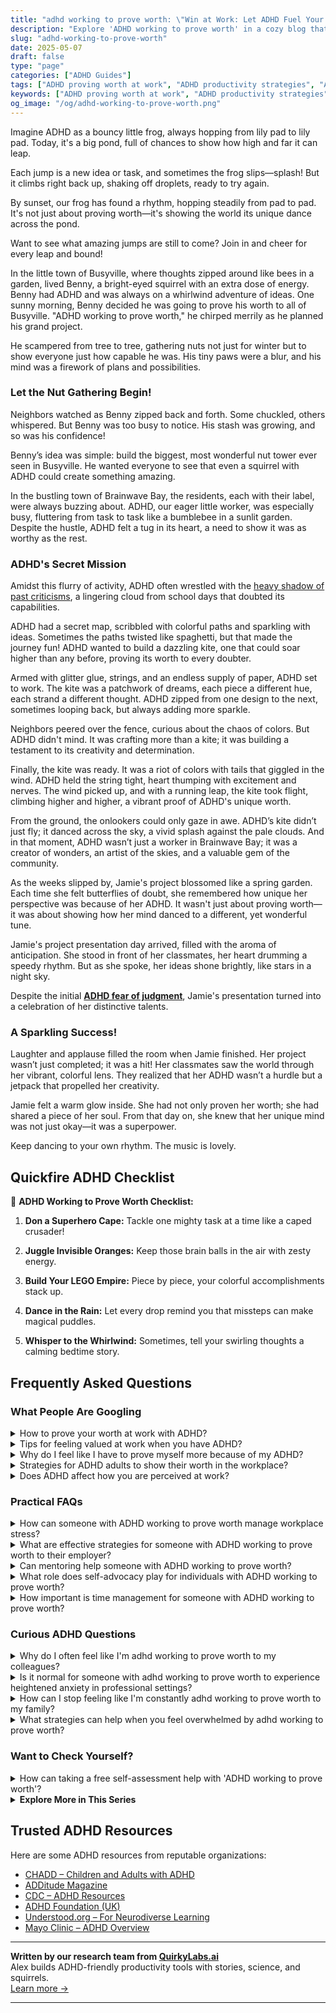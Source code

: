 ```yaml
---
title: "adhd working to prove worth: \"Win at Work: Let ADHD Fuel Your Quest for Success!\""
description: "Explore 'ADHD working to prove worth' in a cozy blog that understands your unique hops and leaps. Feel uplifted as you discover how each jump showcases your worth!"
slug: "adhd-working-to-prove-worth"
date: 2025-05-07
draft: false
type: "page"
categories: ["ADHD Guides"]
tags: ["ADHD proving worth at work", "ADHD productivity strategies", "ADHD workplace success", "ADHD and self-esteem", "celebrating ADHD strengths", "ADHD motivation techniques", "ADHD and overcoming challenges"]
keywords: ["ADHD proving worth at work", "ADHD productivity strategies", "ADHD workplace success", "ADHD and self-esteem", "celebrating ADHD strengths", "ADHD motivation techniques", "ADHD and overcoming challenges"]
og_image: "/og/adhd-working-to-prove-worth.png"
---
```


Imagine ADHD as a bouncy little frog, always hopping from lily pad to lily pad. Today, it's a big pond, full of chances to show how high and far it can leap.

Each jump is a new idea or task, and sometimes the frog slips—splash! But it climbs right back up, shaking off droplets, ready to try again.

By sunset, our frog has found a rhythm, hopping steadily from pad to pad. It's not just about proving worth—it's showing the world its unique dance across the pond.

Want to see what amazing jumps are still to come? Join in and cheer for every leap and bound!

In the little town of Busyville, where thoughts zipped around like bees in a garden, lived Benny, a bright-eyed squirrel with an extra dose of energy. Benny had ADHD and was always on a whirlwind adventure of ideas. One sunny morning, Benny decided he was going to prove his worth to all of Busyville. "ADHD working to prove worth," he chirped merrily as he planned his grand project.

He scampered from tree to tree, gathering nuts not just for winter but to show everyone just how capable he was. His tiny paws were a blur, and his mind was a firework of plans and possibilities.

### Let the Nut Gathering Begin!

Neighbors watched as Benny zipped back and forth. Some chuckled, others whispered. But Benny was too busy to notice. His stash was growing, and so was his confidence!

Benny’s idea was simple: build the biggest, most wonderful nut tower ever seen in Busyville. He wanted everyone to see that even a squirrel with ADHD could create something amazing.

In the bustling town of Brainwave Bay, the residents, each with their label, were always buzzing about. ADHD, our eager little worker, was especially busy, fluttering from task to task like a bumblebee in a sunlit garden. Despite the hustle, ADHD felt a tug in its heart, a need to show it was as worthy as the rest.

### ADHD's Secret Mission

Amidst this flurry of activity, ADHD often wrestled with the [heavy shadow of past criticisms](/pages/adhd-carrying-school-shame/), a lingering cloud from school days that doubted its capabilities.

ADHD had a secret map, scribbled with colorful paths and sparkling with ideas. Sometimes the paths twisted like spaghetti, but that made the journey fun! ADHD wanted to build a dazzling kite, one that could soar higher than any before, proving its worth to every doubter.

Armed with glitter glue, strings, and an endless supply of paper, ADHD set to work. The kite was a patchwork of dreams, each piece a different hue, each strand a different thought. ADHD zipped from one design to the next, sometimes looping back, but always adding more sparkle.

Neighbors peered over the fence, curious about the chaos of colors. But ADHD didn't mind. It was crafting more than a kite; it was building a testament to its creativity and determination.

Finally, the kite was ready. It was a riot of colors with tails that giggled in the wind. ADHD held the string tight, heart thumping with excitement and nerves. The wind picked up, and with a running leap, the kite took flight, climbing higher and higher, a vibrant proof of ADHD's unique worth.

From the ground, the onlookers could only gaze in awe. ADHD’s kite didn’t just fly; it danced across the sky, a vivid splash against the pale clouds. And in that moment, ADHD wasn’t just a worker in Brainwave Bay; it was a creator of wonders, an artist of the skies, and a valuable gem of the community.

As the weeks slipped by, Jamie's project blossomed like a spring garden. Each time she felt butterflies of doubt, she remembered how unique her perspective was because of her ADHD. It wasn't just about proving worth—it was about showing how her mind danced to a different, yet wonderful tune.

Jamie's project presentation day arrived, filled with the aroma of anticipation. She stood in front of her classmates, her heart drumming a speedy rhythm. But as she spoke, her ideas shone brightly, like stars in a night sky.

Despite the initial **[ADHD fear of judgment](/pages/adhd-fear-of-judgment/)**, Jamie's presentation turned into a celebration of her distinctive talents.

### A Sparkling Success!

Laughter and applause filled the room when Jamie finished. Her project wasn’t just completed; it was a hit! Her classmates saw the world through her vibrant, colorful lens. They realized that her ADHD wasn’t a hurdle but a jetpack that propelled her creativity.

Jamie felt a warm glow inside. She had not only proven her worth; she had shared a piece of her soul. From that day on, she knew that her unique mind was not just okay—it was a superpower.

Keep dancing to your own rhythm. The music is lovely.

## Quickfire ADHD Checklist

🚀 **ADHD Working to Prove Worth Checklist:**

1. **Don a Superhero Cape:** Tackle one mighty task at a time like a caped crusader!

2. **Juggle Invisible Oranges:** Keep those brain balls in the air with zesty energy.

3. **Build Your LEGO Empire:** Piece by piece, your colorful accomplishments stack up.

4. **Dance in the Rain:** Let every drop remind you that missteps can make magical puddles.

5. **Whisper to the Whirlwind:** Sometimes, tell your swirling thoughts a calming bedtime story.

## Frequently Asked Questions



### What People Are Googling

<details><summary>How to prove your worth at work with ADHD?</summary><p>First off, remember that your worth isn't solely determined by your productivity at work, but by the unique perspectives and skills you bring to the table. With ADHD, you might find that you're particularly good at out-of-the-box thinking or rapid problem-solving. Play to these strengths! Set yourself small, achievable goals and use tools like timers or planners to help manage your tasks. Most importantly, communicate openly with your team about your working style; this builds understanding and showcases your commitment to contributing effectively. You're doing great, just by being you!</p></details>
<details><summary>Tips for feeling valued at work when you have ADHD?</summary><p>Absolutely, feeling valued at work is so important, especially when you're managing ADHD! First off, make sure to communicate openly with your manager about your unique strengths and how you can best contribute to the team—this can lead to more meaningful assignments that highlight your skills. Setting up regular check-ins can also be a great way to receive feedback and reinforcement, which can really boost your sense of accomplishment and belonging. Lastly, don't forget to celebrate your own successes, no matter how small; recognizing your progress can really help in feeling valued and seen in your workplace.</p></details>
<details><summary>Why do I feel like I have to prove myself more because of my ADHD?</summary><p>Feeling like you need to prove yourself more because of ADHD is a common experience, and you're definitely not alone in this. This feeling often stems from living in a world that’s designed for neurotypical ways of functioning, which can make your unique strengths and ways of processing seem less valued. It’s important to remember that your worth isn't defined by how well you fit into these conventional structures. Embrace your unique qualities and remember that your different approach can bring fresh, valuable perspectives to the table.</p></details>
<details><summary>Strategies for ADHD adults to show their worth in the workplace?</summary><p>Absolutely, showcasing your strengths in the workplace is a great way to thrive with ADHD! Start by embracing your unique skill sets, whether that's your creativity, your ability to problem-solve quickly, or your boundless energy. Consider using tools and strategies that enhance your work performance, like setting clear reminders and breaking tasks into smaller, manageable parts. Don’t forget to communicate openly with your team or manager about your work style; this can help them understand your approach and see your true value. Remember, your unique perspective is a tremendous asset!</p></details>
<details><summary>Does ADHD affect how you are perceived at work?</summary><p>Absolutely, ADHD can influence how you're perceived at work, though it really varies from one workplace to another. Colleagues might notice your dynamic energy and creativity, which are fantastic ADHD traits, but they might also see challenges with consistency and timeliness. It's important to remember that everyone has unique strengths and areas where they need support. Open communication and a bit of self-awareness can really help in aligning your talents with the needs of your workplace, making sure your contributions are seen and appreciated just as they should be!</p></details>



### Practical FAQs

<details><summary>How can someone with ADHD working to prove worth manage workplace stress?</summary><p>Absolutely, managing workplace stress while proving your worth can feel like a juggling act, especially with ADHD in the mix! One effective strategy is to prioritize and organize tasks using tools like planners or digital apps designed for ADHD minds, which can help reduce the overwhelming feeling of having too much on your plate. Also, consider setting clear, achievable goals each day to give you a sense of accomplishment and progress. And remember, it’s perfectly okay to take short breaks to recharge; these moments can boost your productivity and creativity in the long run. You're doing great, and your unique strengths are truly valuable in your workplace!</p></details>
<details><summary>What are effective strategies for someone with ADHD working to prove worth to their employer?</summary><p>Absolutely, I can help with that! One effective strategy is to harness your unique ADHD strengths, such as creativity or problem-solving abilities, and apply them to projects that matter to your employer. It’s also helpful to develop solid organizational systems using tools like calendars or apps specifically designed for ADHD minds, which can boost your reliability and performance. Don’t forget, regular check-ins with your supervisor can not only show your progress and proactive nature but also help you gain valuable feedback and establish a supportive relationship. Remember, your worth is already immense; these strategies are just ways to showcase it!</p></details>
<details><summary>Can mentoring help someone with ADHD working to prove worth?</summary><p>Absolutely, mentoring can be a wonderful support for someone with ADHD striving to prove their worth in the workplace or in other areas of life. A mentor who understands ADHD can provide personalized guidance, help you strategize around your unique strengths, and offer encouragement and accountability. This relationship can boost your confidence and provide you with practical tools and insights to navigate challenges effectively. Remember, everyone deserves a supportive space to grow, and a mentor can be a key part of creating that space for you.</p></details>
<details><summary>What role does self-advocacy play for individuals with ADHD working to prove worth?</summary><p>Self-advocacy is a warm blanket in the cool evening of challenges that folks with ADHD might face, especially in environments that might not initially understand their unique strengths and needs. By speaking up about your own experiences and needs, you're not just proving your worth; you're also educating others and paving the way for a more supportive setting. It's like planting a garden in your workspace where your specific skills can bloom beautifully. Remember, advocating for yourself not only highlights your value but also ensures you have the right tools and accommodations to thrive.</p></details>
<details><summary>How important is time management for someone with ADHD working to prove worth?</summary><p>Oh, mastering time management can indeed be a game-changer, especially when you’re eager to show your strengths! For someone with ADHD, effective time management not only boosts productivity but also enhances self-confidence by proving that you can meet deadlines and handle responsibilities. It's like having a cozy blanket that keeps your tasks warm and safe, knowing you've got everything covered. Plus, when you manage time well, it leaves more moments for relaxation and joy, reducing stress and increasing your overall happiness. Remember, it’s all about finding strategies that feel right for you and embracing the journey of self-improvement.</p></details>



### Curious ADHD Questions

<details><summary>Why do I often feel like I'm adhd working to prove worth to my colleagues?</summary><p>It's really common to feel that way, especially when you're navigating the workplace with ADHD. Sometimes, this feeling stems from internal pressures to match or exceed the pace and productivity of your colleagues, which can be really challenging. Remember, your value at work isn't just about speed or ticking off the most tasks—it's also about the unique perspective and skills you bring to the table. Be kind to yourself and recognize that everyone has their own strengths and areas for growth, including you.</p></details>
<details><summary>Is it normal for someone with adhd working to prove worth to experience heightened anxiety in professional settings?</summary><p>Absolutely, it's quite common for individuals with ADHD to feel heightened anxiety in professional settings, especially when you're putting in that extra effort to prove your worth. This anxiety can stem from a variety of ADHD-related challenges, such as concerns about meeting expectations, staying organized, or handling time pressures effectively. Remember, it's okay to acknowledge this anxiety—it's a sign that you care deeply about your work and your contributions. Consider discussing accommodations or strategies with your employer that can make your work environment more ADHD-friendly, which might help ease some of that anxiety.</p></details>
<details><summary>How can I stop feeling like I'm constantly adhd working to prove worth to my family?</summary><p>It's really tough feeling like you have to continuously prove your worth, especially to family. Remember, your value doesn't depend on how much you accomplish or how often you meet others' expectations. It might help to have an open conversation with your family about how you feel and the pressures you're experiencing. Also, embracing your own progress, at your own pace, can really help in recognizing your inherent worth, which is not up for debate, by the way—you're invaluable just as you are!</p></details>
<details><summary>What strategies can help when you feel overwhelmed by adhd working to prove worth?</summary><p>It's really common to feel overwhelmed when you're trying so hard to prove your worth, especially with ADHD in the mix. One helpful strategy is to break tasks into smaller, manageable pieces so they feel less daunting. Also, consider setting clear, achievable goals for yourself each day – this can really boost your sense of accomplishment. Remember, it’s okay to ask for help and to take breaks when you need to; taking care of yourself isn’t just important, it’s essential.</p></details>



### Want to Check Yourself?

<details><summary>How can taking a free self-assessment help with 'ADHD working to prove worth'?</summary><p>Taking a free self-assessment for ADHD can be a really supportive step in understanding how your brain works. It's like having a friendly chat with yourself about your unique strengths and challenges. This understanding can be empowering because it helps you recognize that your work habits and struggles are connected to ADHD, not your worth as a person. Knowing more about your ADHD can guide you in seeking the right strategies and supports, making your work life feel more manageable and fulfilling.</p></details>

<script type="application/ld+json">
{
  "@context": "https://schema.org",
  "@type": "FAQPage",
  "mainEntity": [
    {
      "@type": "Question",
      "name": "How to prove your worth at work with ADHD?",
      "acceptedAnswer": {
        "@type": "Answer",
        "text": "First off, remember that your worth isn't solely determined by your productivity at work, but by the unique perspectives and skills you bring to the table. With ADHD, you might find that you're particularly good at out-of-the-box thinking or rapid problem-solving. Play to these strengths! Set yourself small, achievable goals and use tools like timers or planners to help manage your tasks. Most importantly, communicate openly with your team about your working style; this builds understanding and showcases your commitment to contributing effectively. You're doing great, just by being you!"
      }
    },
    {
      "@type": "Question",
      "name": "Tips for feeling valued at work when you have ADHD?",
      "acceptedAnswer": {
        "@type": "Answer",
        "text": "Absolutely, feeling valued at work is so important, especially when you're managing ADHD! First off, make sure to communicate openly with your manager about your unique strengths and how you can best contribute to the team\u2014this can lead to more meaningful assignments that highlight your skills. Setting up regular check-ins can also be a great way to receive feedback and reinforcement, which can really boost your sense of accomplishment and belonging. Lastly, don't forget to celebrate your own successes, no matter how small; recognizing your progress can really help in feeling valued and seen in your workplace."
      }
    },
    {
      "@type": "Question",
      "name": "Why do I feel like I have to prove myself more because of my ADHD?",
      "acceptedAnswer": {
        "@type": "Answer",
        "text": "Feeling like you need to prove yourself more because of ADHD is a common experience, and you're definitely not alone in this. This feeling often stems from living in a world that\u2019s designed for neurotypical ways of functioning, which can make your unique strengths and ways of processing seem less valued. It\u2019s important to remember that your worth isn't defined by how well you fit into these conventional structures. Embrace your unique qualities and remember that your different approach can bring fresh, valuable perspectives to the table."
      }
    },
    {
      "@type": "Question",
      "name": "Strategies for ADHD adults to show their worth in the workplace?",
      "acceptedAnswer": {
        "@type": "Answer",
        "text": "Absolutely, showcasing your strengths in the workplace is a great way to thrive with ADHD! Start by embracing your unique skill sets, whether that's your creativity, your ability to problem-solve quickly, or your boundless energy. Consider using tools and strategies that enhance your work performance, like setting clear reminders and breaking tasks into smaller, manageable parts. Don\u2019t forget to communicate openly with your team or manager about your work style; this can help them understand your approach and see your true value. Remember, your unique perspective is a tremendous asset!"
      }
    },
    {
      "@type": "Question",
      "name": "Does ADHD affect how you are perceived at work?",
      "acceptedAnswer": {
        "@type": "Answer",
        "text": "Absolutely, ADHD can influence how you're perceived at work, though it really varies from one workplace to another. Colleagues might notice your dynamic energy and creativity, which are fantastic ADHD traits, but they might also see challenges with consistency and timeliness. It's important to remember that everyone has unique strengths and areas where they need support. Open communication and a bit of self-awareness can really help in aligning your talents with the needs of your workplace, making sure your contributions are seen and appreciated just as they should be!"
      }
    }
  ]
}
</script>
<script type="application/ld+json">
{
  "@context": "https://schema.org",
  "@type": "Article",
  "author": {
    "@type": "Person",
    "name": "QuirkyLabs",
    "url": "https://quirkylabs.ai/about"
  },
  "headline": "adhd working to prove worth: \"Win at Work: Let ADHD Fuel Your Quest for Success!\"",
  "mainEntityOfPage": "https://blog.quirkylabs.ai/pages/adhd-working-to-prove-worth/",
  "datePublished": "2025-05-07"
}
</script>
<script type="application/ld+json">
{
  "@context": "https://schema.org",
  "@type": "BreadcrumbList",
  "itemListElement": [
    {
      "@type": "ListItem",
      "position": 1,
      "name": "Home",
      "item": "https://quirkylabs.ai/"
    },
    {
      "@type": "ListItem",
      "position": 2,
      "name": "Blog",
      "item": "https://blog.quirkylabs.ai/"
    },
    {
      "@type": "ListItem",
      "position": 3,
      "name": "adhd working to prove worth: \"Win at Work: Let ADHD Fuel Your Quest for Success!\"",
      "item": "https://blog.quirkylabs.ai/pages/adhd-working-to-prove-worth/"
    }
  ]
}
</script>

<details>
<summary><strong>Explore More in This Series</strong></summary>

- [Adhd Feel Lazy](/pages/adhd-feel-lazy/)
- [Adhd Labeled As Disruptive](/pages/adhd-labeled-as-disruptive/)
- [Adhd Low Self Worth](/pages/adhd-low-self-worth/)
- [Adhd Feel Dumb](/pages/adhd-feel-dumb/)
- [Adhd Bad Kid Label](/pages/adhd-bad-kid-label/)
- [Adhd Silent Struggles](/pages/adhd-silent-struggles/)
- [Adhd Expectation Vs Reality](/pages/adhd-expectation-vs-reality/)
- [Adhd Always In Trouble](/pages/adhd-always-in-trouble/)
</details>



## Trusted ADHD Resources

Here are some ADHD resources from reputable organizations:

- [CHADD – Children and Adults with ADHD](https://chadd.org)
- [ADDitude Magazine](https://www.additudemag.com)
- [CDC – ADHD Resources](https://www.cdc.gov/ncbddd/adhd)
- [ADHD Foundation (UK)](https://www.adhdfoundation.org.uk)
- [Understood.org – For Neurodiverse Learning](https://www.understood.org)
- [Mayo Clinic – ADHD Overview](https://www.mayoclinic.org/diseases-conditions/adhd)


---

**Written by our research team from [QuirkyLabs.ai](https://quirkylabs.ai)**  
Alex builds ADHD-friendly productivity tools with stories, science, and squirrels.  
[Learn more →](https://quirkylabs.ai)

---